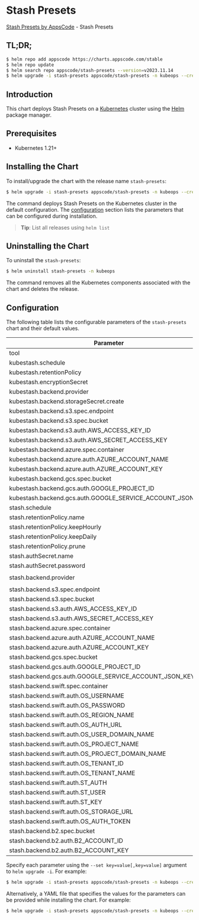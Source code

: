 # Stash Presets

[Stash Presets by AppsCode](https://github.com/stashed) - Stash Presets

## TL;DR;

```bash
$ helm repo add appscode https://charts.appscode.com/stable
$ helm repo update
$ helm search repo appscode/stash-presets --version=v2023.11.14
$ helm upgrade -i stash-presets appscode/stash-presets -n kubeops --create-namespace --version=v2023.11.14
```

## Introduction

This chart deploys Stash Presets on a [Kubernetes](http://kubernetes.io) cluster using the [Helm](https://helm.sh) package manager.

## Prerequisites

- Kubernetes 1.21+

## Installing the Chart

To install/upgrade the chart with the release name `stash-presets`:

```bash
$ helm upgrade -i stash-presets appscode/stash-presets -n kubeops --create-namespace --version=v2023.11.14
```

The command deploys Stash Presets on the Kubernetes cluster in the default configuration. The [configuration](#configuration) section lists the parameters that can be configured during installation.

> **Tip**: List all releases using `helm list`

## Uninstalling the Chart

To uninstall the `stash-presets`:

```bash
$ helm uninstall stash-presets -n kubeops
```

The command removes all the Kubernetes components associated with the chart and deletes the release.

## Configuration

The following table lists the configurable parameters of the `stash-presets` chart and their default values.

|                         Parameter                          | Description |                 Default                 |
|------------------------------------------------------------|-------------|-----------------------------------------|
| tool                                                       |             | <code>KubeStash # Stash</code>          |
| kubestash.schedule                                         |             | <code>"0 */2 * * *"</code>              |
| kubestash.retentionPolicy                                  |             | <code>keep-1mo</code>                   |
| kubestash.encryptionSecret                                 |             | <code>""</code>                         |
| kubestash.backend.provider                                 |             | <code>s3 # s3,gcs,azure</code>          |
| kubestash.backend.storageSecret.create                     |             | <code>true</code>                       |
| kubestash.backend.s3.spec.endpoint                         |             | <code>""</code>                         |
| kubestash.backend.s3.spec.bucket                           |             | <code>""</code>                         |
| kubestash.backend.s3.auth.AWS_ACCESS_KEY_ID                |             | <code>""</code>                         |
| kubestash.backend.s3.auth.AWS_SECRET_ACCESS_KEY            |             | <code>""</code>                         |
| kubestash.backend.azure.spec.container                     |             | <code>""</code>                         |
| kubestash.backend.azure.auth.AZURE_ACCOUNT_NAME            |             | <code>""</code>                         |
| kubestash.backend.azure.auth.AZURE_ACCOUNT_KEY             |             | <code>""</code>                         |
| kubestash.backend.gcs.spec.bucket                          |             | <code>""</code>                         |
| kubestash.backend.gcs.auth.GOOGLE_PROJECT_ID               |             | <code>""</code>                         |
| kubestash.backend.gcs.auth.GOOGLE_SERVICE_ACCOUNT_JSON_KEY |             | <code>""</code>                         |
| stash.schedule                                             |             | <code>"0 */2 * * *"</code>              |
| stash.retentionPolicy.name                                 |             | <code>keep-last-30d</code>              |
| stash.retentionPolicy.keepHourly                           |             | <code>24</code>                         |
| stash.retentionPolicy.keepDaily                            |             | <code>30</code>                         |
| stash.retentionPolicy.prune                                |             | <code>true</code>                       |
| stash.authSecret.name                                      |             | <code>""</code>                         |
| stash.authSecret.password                                  |             | <code>""</code>                         |
| stash.backend.provider                                     |             | <code>"" # s3,gcs,azure,swift,b2</code> |
| stash.backend.s3.spec.endpoint                             |             | <code>""</code>                         |
| stash.backend.s3.spec.bucket                               |             | <code>""</code>                         |
| stash.backend.s3.auth.AWS_ACCESS_KEY_ID                    |             | <code>""</code>                         |
| stash.backend.s3.auth.AWS_SECRET_ACCESS_KEY                |             | <code>""</code>                         |
| stash.backend.azure.spec.container                         |             | <code>""</code>                         |
| stash.backend.azure.auth.AZURE_ACCOUNT_NAME                |             | <code>""</code>                         |
| stash.backend.azure.auth.AZURE_ACCOUNT_KEY                 |             | <code>""</code>                         |
| stash.backend.gcs.spec.bucket                              |             | <code>""</code>                         |
| stash.backend.gcs.auth.GOOGLE_PROJECT_ID                   |             | <code>""</code>                         |
| stash.backend.gcs.auth.GOOGLE_SERVICE_ACCOUNT_JSON_KEY     |             | <code>""</code>                         |
| stash.backend.swift.spec.container                         |             | <code>""</code>                         |
| stash.backend.swift.auth.OS_USERNAME                       |             | <code>""</code>                         |
| stash.backend.swift.auth.OS_PASSWORD                       |             | <code>""</code>                         |
| stash.backend.swift.auth.OS_REGION_NAME                    |             | <code>""</code>                         |
| stash.backend.swift.auth.OS_AUTH_URL                       |             | <code>""</code>                         |
| stash.backend.swift.auth.OS_USER_DOMAIN_NAME               |             | <code>""</code>                         |
| stash.backend.swift.auth.OS_PROJECT_NAME                   |             | <code>""</code>                         |
| stash.backend.swift.auth.OS_PROJECT_DOMAIN_NAME            |             | <code>""</code>                         |
| stash.backend.swift.auth.OS_TENANT_ID                      |             | <code>""</code>                         |
| stash.backend.swift.auth.OS_TENANT_NAME                    |             | <code>""</code>                         |
| stash.backend.swift.auth.ST_AUTH                           |             | <code>""</code>                         |
| stash.backend.swift.auth.ST_USER                           |             | <code>""</code>                         |
| stash.backend.swift.auth.ST_KEY                            |             | <code>""</code>                         |
| stash.backend.swift.auth.OS_STORAGE_URL                    |             | <code>""</code>                         |
| stash.backend.swift.auth.OS_AUTH_TOKEN                     |             | <code>""</code>                         |
| stash.backend.b2.spec.bucket                               |             | <code>""</code>                         |
| stash.backend.b2.auth.B2_ACCOUNT_ID                        |             | <code>""</code>                         |
| stash.backend.b2.auth.B2_ACCOUNT_KEY                       |             | <code>""</code>                         |


Specify each parameter using the `--set key=value[,key=value]` argument to `helm upgrade -i`. For example:

```bash
$ helm upgrade -i stash-presets appscode/stash-presets -n kubeops --create-namespace --version=v2023.11.14 --set tool=KubeStash # Stash
```

Alternatively, a YAML file that specifies the values for the parameters can be provided while
installing the chart. For example:

```bash
$ helm upgrade -i stash-presets appscode/stash-presets -n kubeops --create-namespace --version=v2023.11.14 --values values.yaml
```
